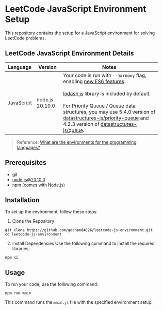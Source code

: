 # LeetCode JavaScript Environment Setup
This repository contains the setup for a JavaScript environment for solving LeetCode problems.

## LeetCode JavaScript Environment Details
| Language | Version | Notes |
| - | - | - |
| JavaScript | node.js 20.10.0 | Your code is run with `--harmony` flag, enabling [new ES6 features](https://node.green/).<br><br>[lodash.js](https://lodash.com/) library is included by default.<br><br>For Priority Queue / Queue data structures, you may use 5.4.0 version of [datastructures-js/priority-queue](https://github.com/datastructures-js/priority-queue/blob/v5/README.md) and 4.2.3 version of [datastructures-js/queue](https://github.com/datastructures-js/queue/tree/v4.2.3).

> Reference: [What are the environments for the programming languages?](https://support.leetcode.com/hc/en-us/articles/360011833974-What-are-the-environments-for-the-programming-languages)

## Prerequisites
- git
- node.js@20.10.0
- npm (comes with Node.js)

## Installation
To set up the environment, follow these steps:
1. Clone the Repository 
```
git clone https://github.com/godhand4826/leetcode-js-environment.git
cd leetcode-js-environment
```
2. Install Dependencies
Use the following command to install the required libraries:
```
npm ci
```
## Usage
To run your code, use the following command:
```
npm run main
```
This command runs the `main.js` file with the specified environment setup. 

